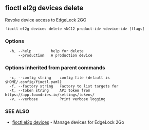 ## fioctl el2g devices delete

Revoke device access to EdgeLock 2GO

```
fioctl el2g devices delete <NC12 product-id> <device-id> [flags]
```

### Options

```
  -h, --help         help for delete
      --production   A production device
```

### Options inherited from parent commands

```
  -c, --config string    config file (default is $HOME/.config/fioctl.yaml)
  -f, --factory string   Factory to list targets for
  -t, --token string     API token from https://app.foundries.io/settings/tokens/
  -v, --verbose          Print verbose logging
```

### SEE ALSO

* [fioctl el2g devices](fioctl_el2g_devices.md)	 - Manage devices for EdgeLock 2Go


